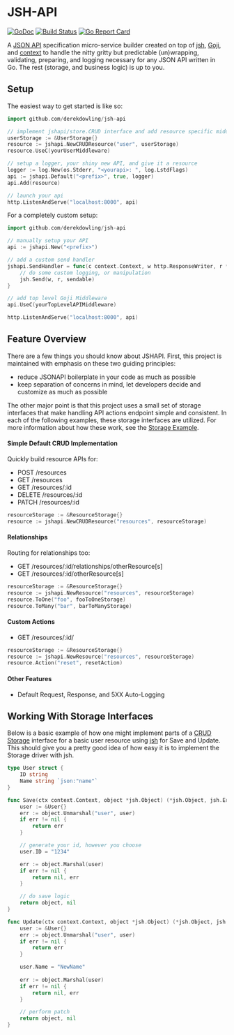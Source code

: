 # JSH-API

[![GoDoc](https://godoc.org/github.com/derekdowling/go-json-spec-handler?status.png)](https://godoc.org/github.com/derekdowling/jsh-api)
[![Build Status](https://travis-ci.org/derekdowling/jsh-api.svg?branch=master)](https://travis-ci.org/derekdowling/jsh-api)
[![Go Report Card](http://goreportcard.com/badge/manyminds/api2go)](http://goreportcard.com/report/derekdowling/jsh-api)

A [JSON API](http://jsonapi.org) specification micro-service builder created on top of
[jsh](http://github.com/derekdowling/go-json-spec-handler), [Goji](http://goji.io), and [context](https://godoc.org/golang.org/x/net/context) to handle the nitty gritty but predictable (un)wrapping, validating, preparing, and logging necessary for any JSON API written in Go. The rest (storage, and business logic) is up to you.

## Setup

The easiest way to get started is like so:

```go
import github.com/derekdowling/jsh-api

// implement jshapi/store.CRUD interface and add resource specific middleware via Goji
userStorage := &UserStorage{}
resource := jshapi.NewCRUDResource("user", userStorage)
resource.UseC(yourUserMiddleware)

// setup a logger, your shiny new API, and give it a resource
logger := log.New(os.Stderr, "<yourapi>: ", log.LstdFlags)
api := jshapi.Default("<prefix>", true, logger)
api.Add(resource)

// launch your api
http.ListenAndServe("localhost:8000", api)
```

For a completely custom setup:

```go
import github.com/derekdowling/jsh-api

// manually setup your API
api := jshapi.New("<prefix>")

// add a custom send handler
jshapi.SendHandler = func(c context.Context, w http.ResponseWriter, r *http.Request, sendable jsh.Sendable) {
    // do some custom logging, or manipulation
    jsh.Send(w, r, sendable)
}

// add top level Goji Middleware
api.UseC(yourTopLevelAPIMiddleware)

http.ListenAndServe("localhost:8000", api)
```

## Feature Overview

There are a few things you should know about JSHAPI. First, this project is maintained with emphasis on these two guiding principles:

* reduce JSONAPI boilerplate in your code as much as possible
* keep separation of concerns in mind, let developers decide and customize as much as possible

The other major point is that this project uses a small set of storage interfaces that make handling API actions endpoint simple and consistent. In each of the following examples, these storage interfaces are utilized. For more information about how these work, see the [Storage Example](#storage-driver-example). 

#### Simple Default CRUD Implementation

Quickly build resource APIs for:

* POST /resources
* GET /resources
* GET /resources/:id
* DELETE /resources/:id
* PATCH /resources/:id

```go
resourceStorage := &ResourceStorage{}
resource := jshapi.NewCRUDResource("resources", resourceStorage)
```

#### Relationships

Routing for relationships too:

* GET /resources/:id/relationships/otherResource[s]
* GET /resources/:id/otherResource[s]

```go
resourceStorage := &ResourceStorage{}
resource := jshapi.NewResource("resources", resourceStorage)
resource.ToOne("foo", fooToOneStorage)
resource.ToMany("bar", barToManyStorage)
```

#### Custom Actions

* GET /resources/:id/<action>

```go
resourceStorage := &ResourceStorage{}
resource := jshapi.NewResource("resources", resourceStorage)
resource.Action("reset", resetAction)
```

#### Other Features

* Default Request, Response, and 5XX Auto-Logging

## Working With Storage Interfaces

Below is a basic example of how one might implement parts of a [CRUD Storage](https://godoc.org/github.com/EtixLabs/jsh-api/store#CRUD)
interface for a basic user resource using [jsh](https://godoc.org/github.com/derekdowling/go-json-spec-handler)
for Save and Update. This should give you a pretty good idea of how easy it is to
implement the Storage driver with jsh.

```go
type User struct {
    ID string
    Name string `json:"name"`
}

func Save(ctx context.Context, object *jsh.Object) (*jsh.Object, jsh.ErrorType) {
    user := &User{}
    err := object.Unmarshal("user", user)
    if err != nil {
        return err
    }

    // generate your id, however you choose
    user.ID = "1234"

    err := object.Marshal(user)
    if err != nil {
        return nil, err
    }

    // do save logic
    return object, nil
}

func Update(ctx context.Context, object *jsh.Object) (*jsh.Object, jsh.ErrorType) {
    user := &User{}
    err := object.Unmarshal("user", user)
    if err != nil {
        return err
    }

    user.Name = "NewName"
    
    err := object.Marshal(user)
    if err != nil {
        return nil, err
    }

    // perform patch
    return object, nil
}
```
